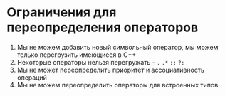 # Ограничения для переопределения операторов
1. Мы не можем добавить новый символьный оператор, мы можем только перегрузить имеющиеся в C++
2. Некоторые операторы нельзя перегружать - `.` `.*` `::` `?:`
3. Мы не может переопределить приоритет и ассоциативность операций
4. Мы не можем переопределить операторы для встроенных типов